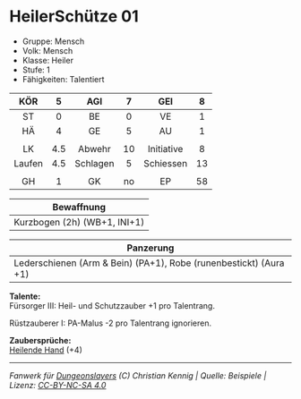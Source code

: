 # HeilerSchütze 01  
- Gruppe: Mensch  
- Volk: Mensch  
- Klasse: Heiler  
- Stufe: 1  
- Fähigkeiten: Talentiert  


| KÖR | 5 | AGI | 7 | GEI | 8 |
| :-: | :-: | :-: | :-: | :-: | :-: |
| ST | 0 | BE | 0 | VE | 1 |
| HÄ | 4 | GE | 5 | AU | 1 |
|  |
| LK | 4.5 | Abwehr | 10 | Initiative | 8 |
| Laufen | 4.5 | Schlagen | 5 | Schiessen | 13 |
|  |
| GH | 1 | GK | no | EP | 58 |

| Bewaffnung |
| --- |
| Kurzbogen (2h) (WB+1, INI+1) |


| Panzerung |
| --- |
| Lederschienen (Arm & Bein) (PA+1), Robe (runenbestickt) (Aura +1) |


**Talente:**  
Fürsorger III: Heil- und Schutzzauber +1 pro Talentrang.

Rüstzauberer I: PA-Malus -2 pro Talentrang ignorieren.


**Zaubersprüche:**  
[Heilende Hand](/grw/zauber/heilende-hand.md) (+4)




___
*Fanwerk für [Dungeonslayers](https://www.dungeonslayers.net/) (C) Christian Kennig | Quelle: Beispiele | Lizenz: [CC-BY-NC-SA 4.0](https://creativecommons.org/licenses/by-nc-sa/4.0/deed.de)*